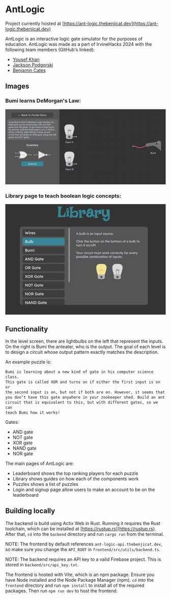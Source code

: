 # AntLogic

Project currently hosted at [https://ant-logic.thebenjicat.dev](https://ant-logic.thebenjicat.dev)

AntLogic is an interactive logic gate simulator for the purposes of education. 
AntLogic was made as a part of IrvineHacks 2024 with the following team members (GitHub's linked):
- [Yousef Khan](https://github.com/YKAwesome)
- [Jackson Podgorski](https://github.com/podskio)
- [Benjamin Cates](https://github.com/benjamin-cates)

 
## Images

### Bumi learns DeMorgan's Law:
![Bumi learns DeMorgan's Law](img/demorgans_puzzle_full_screen.png)

### Library page to teach boolean logic concepts:
![](img/library_bulb.png)

## Functionality
In the level screen, there are lightbulbs on the left that represent the inputs. On the right is Bumi the anteater, who is the output. The goal of each level is to design a circuit whose output pattern exactly matches the description. 

An example puzzle is:
```
Bumi is learning about a new kind of gate in his computer science class.
This gate is called XOR and turns on if either the first input is on or
the second input is on, but not if both are on. However, it seems that
you don’t have this gate anywhere in your zookeeper shed. Build an ant
circuit that is equivalent to this, but with different gates, so we can
teach Bumi how it works!
```

Gates:
- AND gate
- NOT gate
- XOR gate
- NAND gate
- NOR gate

The main pages of AntLogic are:
- Leaderboard shows the top ranking players for each puzzle
- Library shows guides on how each of the components work
- Puzzles shows a list of puzzles
- Login and signup page allow users to make an account to be on the leaderboard

## Building locally
The backend is build using Actix Web in Rust. Running it requires the Rust toolchain, which can be installed at [https://rustup.rs](https://rustup.rs). After that, `cd` into the `backend` directory and run `cargo run` from the terminal.

NOTE: The frontend by default references `ant-logic-api.thebenjicat.dev`, so make sure you change the `API_ROOT` in `frontend/src/utils/backend.ts`.

NOTE: The backend requires an API key to a valid Firebase project. This is stored in `backend/src/api_key.txt`. 

The frontend is hosted with Vite, which is an npm package. Ensure you have Node installed and the Node Package Manager (npm). `cd` into the `frontend` directory and run `npm install` to install all of the required packages. Then run `npm run dev` to host the frontend.
